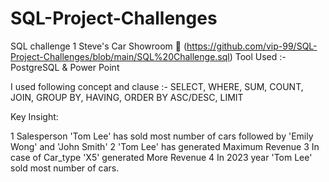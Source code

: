 # SQL-Project-Challenges


 SQL challenge 1  Steve's Car Showroom 🚗 (https://github.com/vip-99/SQL-Project-Challenges/blob/main/SQL%20Challenge.sql)
 Tool Used      :- PostgreSQL & Power Point



I used following concept and clause :-
SELECT, WHERE, SUM, COUNT, JOIN, GROUP BY, HAVING, ORDER BY ASC/DESC, LIMIT


Key Insight:

 1 Salesperson 'Tom Lee' has sold most number of cars followed by 'Emily Wong' and 'John Smith'
 2 'Tom Lee' has generated Maximum Revenue
 3 In case of Car_type 'X5' generated More Revenue
 4 In 2023 year 'Tom Lee' sold most number of cars.

